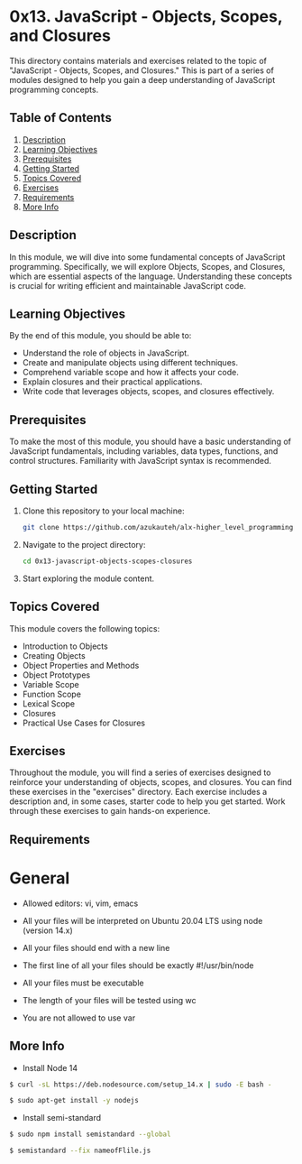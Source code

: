 # 0x13. JavaScript - Objects, Scopes, and Closures

This directory contains materials and exercises related to the topic of "JavaScript - Objects, Scopes, and Closures." This is part of a series of modules designed to help you gain a deep understanding of JavaScript programming concepts.

## Table of Contents

1. [Description](#description)
2. [Learning Objectives](#learning-objectives)
3. [Prerequisites](#prerequisites)
4. [Getting Started](#getting-started)
5. [Topics Covered](#topics-covered)
6. [Exercises](#exercises)
7. [Requirements](#Requirements)
8. [More Info](#More-info)

## Description

In this module, we will dive into some fundamental concepts of JavaScript programming. Specifically, we will explore Objects, Scopes, and Closures, which are essential aspects of the language. Understanding these concepts is crucial for writing efficient and maintainable JavaScript code.

## Learning Objectives

By the end of this module, you should be able to:

- Understand the role of objects in JavaScript.
- Create and manipulate objects using different techniques.
- Comprehend variable scope and how it affects your code.
- Explain closures and their practical applications.
- Write code that leverages objects, scopes, and closures effectively.

## Prerequisites

To make the most of this module, you should have a basic understanding of JavaScript fundamentals, including variables, data types, functions, and control structures. Familiarity with JavaScript syntax is recommended.

## Getting Started

1. Clone this repository to your local machine:

   ```bash
   git clone https://github.com/azukauteh/alx-higher_level_programming.git
   ```

2. Navigate to the project directory:

   ```bash
   cd 0x13-javascript-objects-scopes-closures
   ```

3. Start exploring the module content.

## Topics Covered

This module covers the following topics:

- Introduction to Objects
- Creating Objects
- Object Properties and Methods
- Object Prototypes
- Variable Scope
- Function Scope
- Lexical Scope
- Closures
- Practical Use Cases for Closures

## Exercises

Throughout the module, you will find a series of exercises designed to reinforce your understanding of objects, scopes, and closures. You can find these exercises in the "exercises" directory. Each exercise includes a description and, in some cases, starter code to help you get started. Work through these exercises to gain hands-on experience.

## Requirements

# General

- Allowed editors: vi, vim, emacs

- All your files will be interpreted on Ubuntu 20.04 LTS using node (version 14.x)

- All your files should end with a new line

- The first line of all your files should be exactly #!/usr/bin/node

- All your files must be executable

- The length of your files will be tested using wc

- You are not allowed to use var

## More Info

- Install Node 14
```bash
$ curl -sL https://deb.nodesource.com/setup_14.x | sudo -E bash -
```
```bash
$ sudo apt-get install -y nodejs
```
- Install semi-standard
```bash
$ sudo npm install semistandard --global
```
```bash
$ semistandard --fix nameofFlile.js
```
